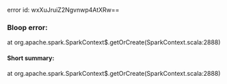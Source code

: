 error id: wxXuJruiZ2Ngvnwp4AtXRw==
### Bloop error:

at org.apache.spark.SparkContext$.getOrCreate(SparkContext.scala:2888)
#### Short summary: 

at org.apache.spark.SparkContext$.getOrCreate(SparkContext.scala:2888)